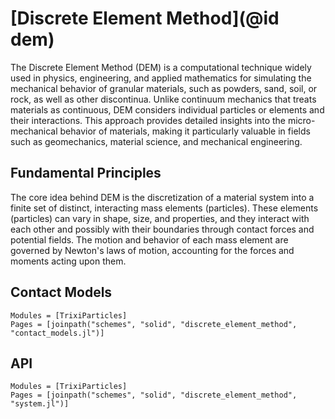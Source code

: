 # [Discrete Element Method](@id dem)

The Discrete Element Method (DEM) is a computational technique widely used in physics, engineering,
and applied mathematics for simulating the mechanical behavior of granular materials, such as powders,
sand, soil, or rock, as well as other discontinua. Unlike continuum mechanics that treats materials as
continuous, DEM considers individual particles or elements and their interactions. This approach provides
detailed insights into the micro-mechanical behavior of materials, making it particularly valuable
in fields such as geomechanics, material science, and mechanical engineering.

## Fundamental Principles

The core idea behind DEM is the discretization of a material system into a finite set of distinct,
interacting mass elements (particles). These elements (particles) can vary in shape, size, and properties, and
they interact with each other and possibly with their boundaries through contact forces and potential fields.
The motion and behavior of each mass element are governed by Newton's laws of motion, accounting for the forces
and moments acting upon them.

## Contact Models

```@autodocs
Modules = [TrixiParticles]
Pages = [joinpath("schemes", "solid", "discrete_element_method", "contact_models.jl")]
```

## API

```@autodocs
Modules = [TrixiParticles]
Pages = [joinpath("schemes", "solid", "discrete_element_method", "system.jl")]
```
